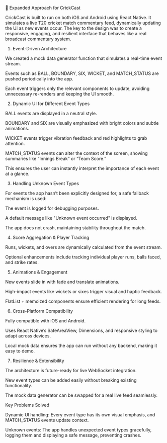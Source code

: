 

📝 Expanded Approach for CrickCast

CrickCast is built to run on both iOS and Android using React Native. It simulates a live T20 cricket match commentary feed, dynamically updating the UI as new events occur. The key to the design was to create a responsive, engaging, and resilient interface that behaves like a real broadcast commentary system.

1. Event-Driven Architecture

We created a mock data generator function that simulates a real-time event stream.

Events such as BALL, BOUNDARY, SIX, WICKET, and MATCH_STATUS are pushed periodically into the app.

Each event triggers only the relevant components to update, avoiding unnecessary re-renders and keeping the UI smooth.

2. Dynamic UI for Different Event Types

BALL events are displayed in a neutral style.

BOUNDARY and SIX are visually emphasized with bright colors and subtle animations.

WICKET events trigger vibration feedback and red highlights to grab attention.

MATCH_STATUS events can alter the context of the screen, showing summaries like “Innings Break” or “Team Score.”

This ensures the user can instantly interpret the importance of each event at a glance.

3. Handling Unknown Event Types

For events the app hasn’t been explicitly designed for, a safe fallback mechanism is used:

The event is logged for debugging purposes.

A default message like "Unknown event occurred" is displayed.

The app does not crash, maintaining stability throughout the match.

4. Score Aggregation & Player Tracking

Runs, wickets, and overs are dynamically calculated from the event stream.

Optional enhancements include tracking individual player runs, balls faced, and strike rates.

5. Animations & Engagement

New events slide in with fade and translate animations.

High-impact events like wickets or sixes trigger visual and haptic feedback.

FlatList + memoized components ensure efficient rendering for long feeds.

6. Cross-Platform Compatibility

Fully compatible with iOS and Android.

Uses React Native’s SafeAreaView, Dimensions, and responsive styling to adapt across devices.

Local mock data ensures the app can run without any backend, making it easy to demo.

7. Resilience & Extensibility

The architecture is future-ready for live WebSocket integration.

New event types can be added easily without breaking existing functionality.

The mock data generator can be swapped for a real live feed seamlessly.

Key Problems Solved

Dynamic UI handling: Every event type has its own visual emphasis, and MATCH_STATUS events update context.

Unknown events: The app handles unexpected event types gracefully, logging them and displaying a safe message, preventing crashes.
